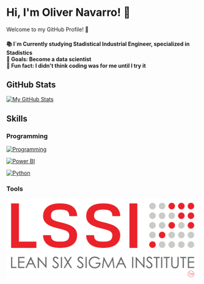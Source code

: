 # Hi, I'm Oliver Navarro! 👋

Welcome to my GitHub Profile! 🌟

<h4 align="left">📚 I´m Currently studying Stadistical Industrial Engineer, specialized in Stadistics <br>🎯 Goals: Become a data scientist <br>🎲 Fun fact: I didn't think coding was for me until I try it 

## GitHub Stats
[![My GitHub Stats](https://github-readme-stats.vercel.app/api?username=Oliver-NG23&show_icons=true&theme=cobalt)](https://github.com/anuraghazra/github-readme-stats)

## Skills

### Programming
[![Programming](https://skillicons.dev/icons?i=r)](https://skillicons.dev)

[![Power BI](https://img.icons8.com/color/48/000000/power-bi.png)](https://powerbi.microsoft.com)

[![Python](https://img.icons8.com/color/48/000000/python.png)](https://www.python.org)


### Tools
![Lean Six Sigma](https://github.com/Oliver-NG23/Oliver-NG23/blob/main/lean%20six%20sigma.png)






